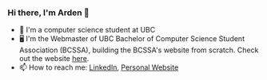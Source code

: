 ### Hi there, I'm Arden 👋

<!--
**ardenysc/ardenysc** is a ✨ _special_ ✨ repository because its `README.md` (this file) appears on your GitHub profile.

Here are some ideas to get you started:

- 🔭 I’m currently working on ...
- 🌱 I’m currently learning ...
- 👯 I’m looking to collaborate on ...
- 🤔 I’m looking for help with ...
- 💬 Ask me about ...
- 📫 How to reach me: ...
- 😄 Pronouns: ...
- ⚡ Fun fact: ...
-->
- 📖 I'm a computer science student at UBC
- 🖥️ I'm the Webmaster of UBC Bachelor of Computer Science Student Association (BCSSA), building the BCSSA's website from scratch. Check out the website [here](https://bcssa-website.vercel.app/).
- 📫 How to reach me: [LinkedIn](https://www.linkedin.com/in/ardenchoi/), [Personal Website](https://ardenysc.github.io)
